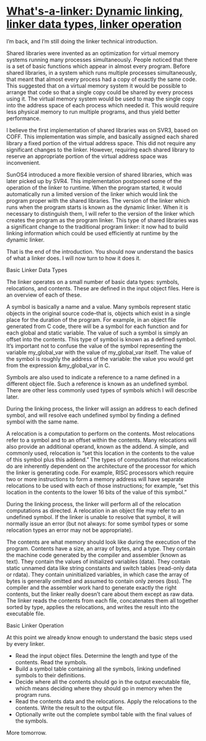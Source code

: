 # [What's-a-linker: Dynamic linking, linker data types, linker operation](https://www.airs.com/blog/archives/39)

I’m back, and I’m still doing the linker technical introduction.

Shared libraries were invented as an optimization for virtual memory systems running many processes simultaneously. People noticed that there is a set of basic functions which appear in almost every program. Before shared libraries, in a system which runs multiple processes simultaneously, that meant that almost every process had a copy of exactly the same code. This suggested that on a virtual memory system it would be possible to arrange that code so that a single copy could be shared by every process using it. The virtual memory system would be used to map the single copy into the address space of each process which needed it. This would require less physical memory to run multiple programs, and thus yield better performance.

I believe the first implementation of shared libraries was on SVR3, based on COFF. This implementation was simple, and basically assigned each shared library a fixed portion of the virtual address space. This did not require any significant changes to the linker. However, requiring each shared library to reserve an appropriate portion of the virtual address space was inconvenient.

SunOS4 introduced a more flexible version of shared libraries, which was later picked up by SVR4. This implementation postponed some of the operation of the linker to runtime. When the program started, it would automatically run a limited version of the linker which would link the program proper with the shared libraries. The version of the linker which runs when the program starts is known as the dynamic linker. When it is necessary to distinguish them, I will refer to the version of the linker which creates the program as the program linker. This type of shared libraries was a significant change to the traditional program linker: it now had to build linking information which could be used efficiently at runtime by the dynamic linker.

That is the end of the introduction. You should now understand the basics of what a linker does. I will now turn to how it does it.

Basic Linker Data Types

The linker operates on a small number of basic data types: symbols, relocations, and contents. These are defined in the input object files. Here is an overview of each of these.

A symbol is basically a name and a value. Many symbols represent static objects in the original source code–that is, objects which exist in a single place for the duration of the program. For example, in an object file generated from C code, there will be a symbol for each function and for each global and static variable. The value of such a symbol is simply an offset into the contents. This type of symbol is known as a defined symbol. It’s important not to confuse the value of the symbol representing the variable my_global_var with the value of my_global_var itself. The value of the symbol is roughly the address of the variable: the value you would get from the expression &my_global_var in C.

Symbols are also used to indicate a reference to a name defined in a different object file. Such a reference is known as an undefined symbol. There are other less commonly used types of symbols which I will describe later.

During the linking process, the linker will assign an address to each defined symbol, and will resolve each undefined symbol by finding a defined symbol with the same name.

A relocation is a computation to perform on the contents. Most relocations refer to a symbol and to an offset within the contents. Many relocations will also provide an additional operand, known as the addend. A simple, and commonly used, relocation is “set this location in the contents to the value of this symbol plus this addend.” The types of computations that relocations do are inherently dependent on the architecture of the processor for which the linker is generating code. For example, RISC processors which require two or more instructions to form a memory address will have separate relocations to be used with each of those instructions; for example, “set this location in the contents to the lower 16 bits of the value of this symbol.”

During the linking process, the linker will perform all of the relocation computations as directed. A relocation in an object file may refer to an undefined symbol. If the linker is unable to resolve that symbol, it will normally issue an error (but not always: for some symbol types or some relocation types an error may not be appropriate).

The contents are what memory should look like during the execution of the program. Contents have a size, an array of bytes, and a type. They contain the machine code generated by the compiler and assembler (known as text). They contain the values of initialized variables (data). They contain static unnamed data like string constants and switch tables (read-only data or rdata). They contain uninitialized variables, in which case the array of bytes is generally omitted and assumed to contain only zeroes (bss). The compiler and the assembler work hard to generate exactly the right contents, but the linker really doesn’t care about them except as raw data. The linker reads the contents from each file, concatenates them all together sorted by type, applies the relocations, and writes the result into the executable file.

Basic Linker Operation

At this point we already know enough to understand the basic steps used by every linker.

- Read the input object files. Determine the length and type of the contents. Read the symbols.
- Build a symbol table containing all the symbols, linking undefined symbols to their definitions.
- Decide where all the contents should go in the output executable file, which means deciding where they should go in memory when the program runs.
- Read the contents data and the relocations. Apply the relocations to the contents. Write the result to the output file.
- Optionally write out the complete symbol table with the final values of the symbols.

More tomorrow.

